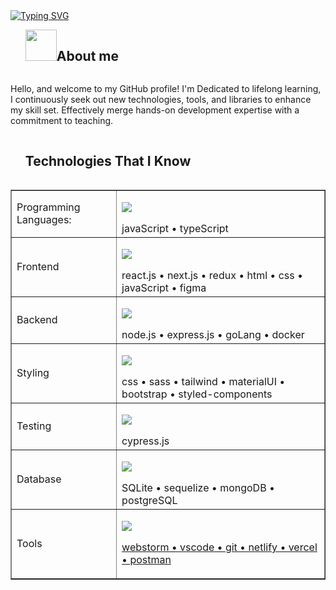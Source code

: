 
<a href="https://git.io/typing-svg">
<img src="https://readme-typing-svg.demolab.com?font=comic+sense&weight=600&size=23&pause=1000&color=1E88E5&vCenter=true&width=800&height=60&lines=Hi,+I+am+Nil;%F0%9F%91%A8%F0%9F%8F%BB%E2%80%8D%F0%9F%92%BB+A+Backend+Developer.;%F0%9F%8E%93+Enjoy+Programming;%F0%9F%92%99+Love+to+learn+new+stuffs." alt="Typing SVG" />
</a>

<!--h2 without bottom border-->
<div id="user-content-toc">
  <ul align="left">
    <summary> <img src = "./assets/img/about_me.gif" width = 50px ><h2 style="display: inline-block">About me</h2></summary>
  </ul>
</div>


<p>  Hello, and welcome to my GitHub profile! I'm Dedicated to lifelong learning, I continuously seek out new technologies, tools, and libraries to enhance my skill set. Effectively merge hands-on development expertise with a commitment to teaching. </p>

<div id="user-content-toc">
  <ul>
    <summary><h2 style="display: inline-block">Technologies That I Know</h2></summary>
  </ul>
</div>
<!--tech stack icons-->
<table border="1">
    <tr>
        <td>Programming Languages:</td>
        <td>
          <p>
          <a href="https://skillicons.dev">
          <img src="https://skillicons.dev/icons?i=js,ts" />
          </a>
          </p>
          <div>javaScript • typeScript</div>
        </td>
    </tr>
    <tr>
        <td>Frontend</td>
        <td>
          <p>
          <a href="https://skillicons.dev">
          <img src="https://skillicons.dev/icons?i=react,next,redux,html,css,js,figma" />
          </a>
          </p>
          <div>react.js • next.js • redux • html • css • javaScript • figma</div>
        </td>
    </tr>
    <tr>
        <td>Backend</td>
        <td>
          <p >
          <a href="https://skillicons.dev">
          <img src="https://skillicons.dev/icons?i=nodejs,express,go,docker" />
          </a>
          </p>
          <div>node.js • express.js • goLang • docker</div>
        </td>
    </tr>
    <tr>
        <td>Styling</td>
        <td>
          <p >
          <a href="https://skillicons.dev">
          <img src="https://skillicons.dev/icons?i=css,sass,tailwind,materialui,bootstrap,styledcomponents" />
          </a>
          </p>
          <div>css • sass • tailwind • materialUI • bootstrap • styled-components</div>
        </td>
    </tr>
    <tr>
        <td>Testing</td>
        <td>
          <p >
          <a href="https://skillicons.dev">
          <img src="https://skillicons.dev/icons?i=cypress" />
          </a>
          </p>
          <div>cypress.js</div>
        </td>
    </tr>
    <tr>
        <td>Database</td>
        <td>
          <p >
          <a href="https://skillicons.dev">
          <img src="https://skillicons.dev/icons?i=sqlite,sequelize,mongodb,postgres" />
          </a>
          </p>
          <div>SQLite • sequelize • mongoDB • postgreSQL</div>
        </td>
    </tr>
    <tr>
        <td>Tools</td>
        <td>
          <p >
          <a href="https://skillicons.dev">
          <img src="https://skillicons.dev/icons?i=webstrom,vscode,git,netlify,vercel,postman" />
            <div>webstorm • vscode • git • netlify • vercel • postman</div>
          </a>
          </p>
        </td>
    </tr>
</table>



